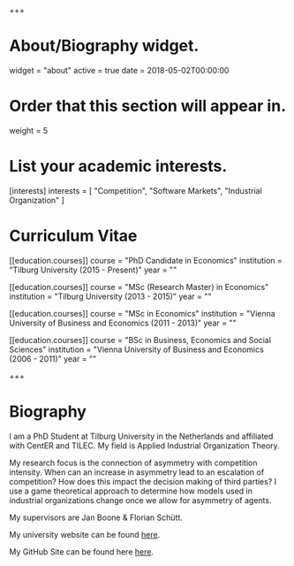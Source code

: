 +++
# About/Biography widget.
widget = "about"
active = true
date = 2018-05-02T00:00:00

# Order that this section will appear in.
weight = 5

# List your academic interests.
[interests]
  interests = [
    "Competition",
    "Software Markets",
    "Industrial Organization"
  ]

# Curriculum Vitae
[[education.courses]]
  course = "PhD Candidate in Economics"
  institution = "Tilburg University (2015 - Present)"
  year = ""

[[education.courses]]
  course = "MSc (Research Master) in Economics"
  institution = "Tilburg University (2013 - 2015)"
  year = ""

[[education.courses]]
  course = "MSc in Economics"
  institution = "Vienna University of Business and Economics (2011 - 2013)"
  year = ""

[[education.courses]]
  course = "BSc in Business, Economics and Social Sciences"
  institution = "Vienna University of Business and Economics (2006 - 2011)"
  year = ""

+++

# Biography

I am a PhD Student at Tilburg University in the Netherlands and affiliated with CentER and TILEC. My field is Applied Industrial Organization Theory.

My research focus is the connection of asymmetry with competition intensity. When can an increase in asymmetry lead to an escalation of competition? How does this impact the decision making of third parties? I use a game theoretical approach to determine how models used in industrial organizations change once we allow for asymmetry of agents.

My supervisors are Jan Boone & Florian Schütt.

My university website can be found [here](https://www.tilburguniversity.edu/webwijs/show/c.fiedler_nl.html).

My GitHub Site can be found here [here](https://github.com/clemensfiedler).
